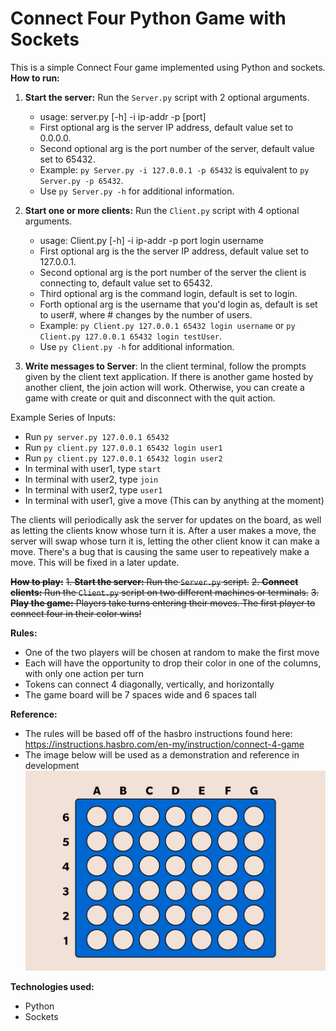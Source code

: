 # Connect Four Python Game with Sockets

This is a simple Connect Four game implemented using Python and sockets.
**How to run:**
1. **Start the server:** Run the `Server.py` script with 2 optional arguments.
   - usage: server.py [-h\] -i ip-addr -p [port\]
   - First optional arg is the server IP address, default value set to 0.0.0.0.
   - Second optional arg is the port number of the server, default value set to 65432.
   - Example: `py Server.py -i 127.0.0.1 -p 65432` is equivalent to `py Server.py -p 65432`.
   - Use `py Server.py -h` for additional information.
     
3. **Start one or more clients:** Run the `Client.py` script with 4 optional arguments.
   - usage: Client.py [-h\] -i ip-addr -p port login username
   - First optional arg is the the server IP address, default value set to 127.0.0.1.
   - Second optional arg is the port number of the server the client is connecting to, default value set to 65432.
   - Third optional arg is the command login, default is set to login.
   - Forth optional arg is the username that you'd login as, default is set to user#, where # changes by the number of users.
   - Example: `py Client.py 127.0.0.1 65432 login username` or `py Client.py 127.0.0.1 65432 login testUser`.
   - Use `py Client.py -h` for additional information.
     
4. **Write messages to Server**: In the client terminal, follow the prompts given by the client text application. If there is another game hosted by another client, the join action will work. Otherwise, you can create a game with create or quit and disconnect with the quit action.

Example Series of Inputs:
- Run `py server.py 127.0.0.1 65432`
- Run `py client.py 127.0.0.1 65432 login user1`
- Run `py client.py 127.0.0.1 65432 login user2`
- In terminal with user1, type `start`
- In terminal with user2, type `join`
- In terminal with user2, type `user1`
- In terminal with user1, give a move (This can by anything at the moment)

The clients will periodically ask the server for updates on the board, as well as letting the clients know whose turn it is. After a user makes a move, the server will swap whose turn it is, letting the other client know it can make a move. There's a bug that is causing the same user to repeatively make a move. This will be fixed in a later update.

~~**How to play:**~~
~~1. **Start the server:** Run the `Server.py` script.~~
~~2. **Connect clients:** Run the `Client.py` script on two different machines or terminals.~~
~~3. **Play the game:** Players take turns entering their moves. The first player to connect four in their color wins!~~

**Rules:** 
* One of the two players will be chosen at random to make the first move
* Each will have the opportunity to drop their color in one of the columns, with only one action per turn
* Tokens can connect 4 diagonally, vertically, and horizontally
* The game board will be 7 spaces wide and 6 spaces tall

**Reference:**
* The rules will be based off of the hasbro instructions found here: https://instructions.hasbro.com/en-my/instruction/connect-4-game
* The image below will be used as a demonstration and reference in development
![reference image](images/connect-4-board-reference.jpg)

**Technologies used:**
* Python
* Sockets
